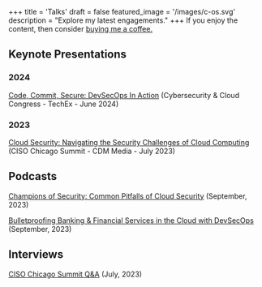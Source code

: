 +++
title = 'Talks'
draft = false
featured_image = '/images/c-os.svg'
description = "Explore my latest engagements."
+++
If you enjoy the content, then consider [buying me a coffee.](https://buymeacoffee.com/cybershieldacademy)

## Keynote Presentations

### 2024

[Code, Commit, Secure: DevSecOps In Action](https://github.com/d0uble3L/presentations/blob/master/2024/DevSecOps-TechEx-SantaClara-2024.pdf) (Cybersecurity & Cloud Congress - TechEx - June 2024)

### 2023

[Cloud Security: Navigating the Security Challenges of Cloud Computing](https://github.com/d0uble3L/presentations/blob/master/2023/CloudSecurity-CDMMedia-Chicago-2023.pdf) (CISO Chicago Summit - CDM Media - July 2023)

## Podcasts

[Champions of Security: Common Pitfalls of Cloud Security](https://youtu.be/uyLyscWJHqU?si=2nN0Bisw7vLD-vGT) (September, 2023)

[Bulletproofing Banking & Financial Services in the Cloud with DevSecOps](https://www.cigniti.com/resource/podcasts/bulletproofing-banking-financial-services-in-the-cloud-with-devsecops/) (September, 2023)

## Interviews

[CISO Chicago Summit Q&A](https://www.linkedin.com/pulse/qa-michael-tayo-assistant-vice-president-cloud-vulnerability/) (July, 2023)
